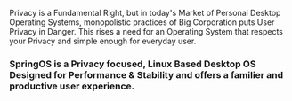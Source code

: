 Privacy is a Fundamental Right, but in today's Market of Personal Desktop Operating Systems, monopolistic practices of Big Corporation puts User Privacy in Danger. This rises a need for an Operating System that respects your Privacy and simple enough for everyday user.

### SpringOS is a Privacy focused, Linux Based Desktop OS Designed for Performance & Stability and offers a familier and productive user experience.

